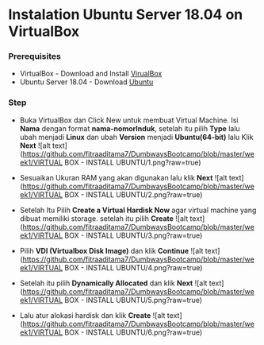 # Instalation Ubuntu Server 18.04 on VirtualBox

### Prerequisites
 - VirtualBox - Download and Install [VirualBox](https://www.virtualbox.org/)
 - Ubuntu Server 18.04 - Download [Ubuntu](https://ubuntu.com/download/server)

 ### Step
 - Buka VirtualBox dan Click New untuk membuat Virtual Machine. Isi **Nama** dengan format **nama-nomorInduk**, setelah itu pilih **Type** lalu ubah menjadi **Linux** dan ubah **Version** menjadi **Ubuntu(64-bit)** lalu Klik **Next**
 ![alt text](https://github.com/fitraaditama7/DumbwaysBootcamp/blob/master/week1/VIRTUAL BOX - INSTALL UBUNTU/1.png?raw=true)

 - Sesuaikan Ukuran RAM yang akan digunakan lalu klik **Next**
 ![alt text](https://github.com/fitraaditama7/DumbwaysBootcamp/blob/master/week1/VIRTUAL BOX - INSTALL UBUNTU/2.png?raw=true)


 - Setelah Itu Pilih **Create a Virtual Hardisk Now** agar virtual machine yang dibuat memiliki storage. setelah itu pilih **Create**
  ![alt text](https://github.com/fitraaditama7/DumbwaysBootcamp/blob/master/week1/VIRTUAL BOX - INSTALL UBUNTU/3.png?raw=true)

 - Pilih **VDI (Virtualbox Disk Image)** dan klik **Continue**
  ![alt text](https://github.com/fitraaditama7/DumbwaysBootcamp/blob/master/week1/VIRTUAL BOX - INSTALL UBUNTU/4.png?raw=true)

 - Setelah itu pilih **Dynamically Allocated** dan klik **Next**
  ![alt text](https://github.com/fitraaditama7/DumbwaysBootcamp/blob/master/week1/VIRTUAL BOX - INSTALL UBUNTU/5.png?raw=true)

 - Lalu atur alokasi hardisk dan klik **Create**
  ![alt text](https://github.com/fitraaditama7/DumbwaysBootcamp/blob/master/week1/VIRTUAL BOX - INSTALL UBUNTU/6.png?raw=true)


